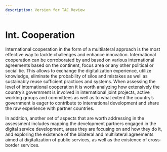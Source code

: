 ```yaml
---
description: Version for TAC Review
---
```


# Int. Cooperation

International cooperation in the form of a multilateral approach is the most effective way to tackle challenges and enhance innovation. International cooperation can be corroborated by and based on various international agreements based on the continent, focus area or any other political or social tie. This allows to exchange the digitalization experience, utilize knowledge, eliminate the probability of silos and mistakes as well as sustainably reuse sufficient practices and systems. When assessing the level of international cooperation it is worth analyzing how extensively the country’s government is involved in international joint projects, active working groups and committees as well as to what extent the country’s government is eager to contribute to international development and share the raw experience with partner countries. &#x20;

In addition, another set of aspects that are worth addressing in the assessment includes mapping the development partners engaged in the digital service development, areas they are focusing on and how they do it, and exploring the existence of the bilateral and multilateral agreements aimed at digitalization of public services, as well as the existence of cross-border services. &#x20;
